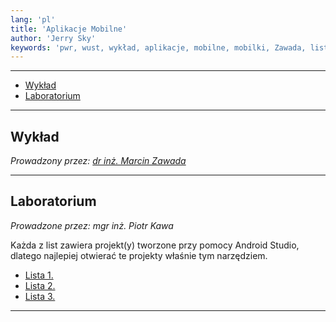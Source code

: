 ```yaml
---
lang: 'pl'
title: 'Aplikacje Mobilne'
author: 'Jerry Sky'
keywords: 'pwr, wust, wykład, aplikacje, mobilne, mobilki, Zawada, lista, listy, zadań, zadania, notatki'
---
```


---

- [Wykład](#wykład)
- [Laboratorium](#laboratorium)

---

## Wykład

*Prowadzony przez: [dr inż. Marcin Zawada](https://cs.pwr.edu.pl/zawada/)*

---

## Laboratorium

*Prowadzone przez: mgr inż. Piotr Kawa*

Każda z list zawiera projekt(y) tworzone przy pomocy Android Studio, dlatego najlepiej otwierać te projekty właśnie tym narzędziem.

- [Lista 1.](lab/lista-1/readme.md)
- [Lista 2.](lab/lista-2/readme.md)
- [Lista 3.](lab/lista-3/readme.md)

---
